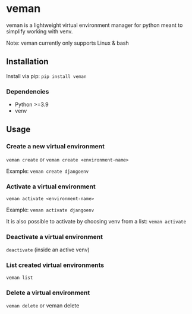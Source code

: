 # veman

veman is a lightweight virtual environment manager for python meant 
to simplify working with venv.

Note: veman currently only supports Linux & bash

## Installation

Install via pip:
`pip install veman`

### Dependencies

- Python >=3.9
- venv

## Usage

### Create a new virtual environment

`veman create` or
`veman create <environment-name>`

Example:
`veman create djangoenv`

### Activate a virtual environment

`veman activate <environment-name>`

Example:
`veman activate djangoenv`

It is also possible to activate by choosing venv from a list:
`veman activate`


### Deactivate a virtual environment

`deactivate` (inside an active venv)

### List created virtual environments

`veman list`

### Delete a virtual environment

`veman delete` or veman delete <environment-name>
